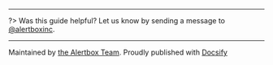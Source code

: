
---

?> Was this guide helpful? Let us know by sending a message to [@alertboxinc](https://twitter.com/alertboxinc).

---

Maintained by [the Alertbox Team](https://github.com/alertbox/). Proudly published with [Docsify](https://docsify.js.io)